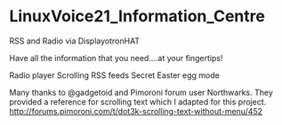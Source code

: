 # LinuxVoice21_Information_Centre
RSS and Radio via DisplayotronHAT

Have all the information that you need....at your fingertips!

Radio player
Scrolling RSS feeds
Secret Easter egg mode

Many thanks to @gadgetoid and Pimoroni forum user Northwarks. They provided a reference for scrolling text which I adapted for this project.
http://forums.pimoroni.com/t/dot3k-scrolling-text-without-menu/452
